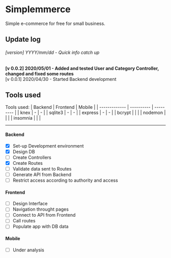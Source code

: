 # Simplemmerce
Simple e-commerce for free for small business.

## Update log
###### [version] YYYY/mm/dd - Quick info catch up
**[v 0.0.2] 2020/05/01 - Added and tested User and Category Controller, changed and fixed some routes**  
[v 0.0.1] 2020/04/30 - Started Backend development 


## Tools used

Tools used:
| Backend       | Frontend   | Mobile    |
| ------------- | ---------- | --------- |
| knex          |     -      |     -     |
| sqlite3       |     -      |     -     |
| express       |     -      |     -     |
| bcrypt        |            |           |
| nodemon       |            |           |
| insomnia      |            |           |
_________________________

#### Backend
- [x] Set-up Development environment
- [x] Design DB
- [ ] Create Controllers
- [x] Create Routes
- [ ] Validate data sent to Routes
- [ ] Generate API from Backend
- [ ] Restrict access according to authority and access

#### Frontend
- [ ] Design Interface
- [ ] Navigation throught pages
- [ ] Connect to API from Frontend
- [ ] Call routes
- [ ] Populate app with DB data

#### Mobile
- [ ] Under analysis
